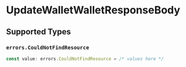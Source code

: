 # UpdateWalletWalletResponseBody


## Supported Types

### `errors.CouldNotFindResource`

```typescript
const value: errors.CouldNotFindResource = /* values here */
```

